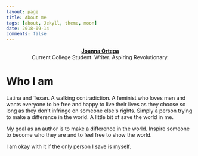 ```yaml
---
layout: page
title: About me
tags: [about, Jekyll, theme, moon]
date: 2018-09-14
comments: false
---
```


<center><a href="http://joannaortega.github.io"><b>Joanna Ortega</b></a></center>
<center>Current College Student. Writer. Aspiring Revolutionary.</center>

# Who I am
Latina and Texan. A walking contradiction. A feminist who loves men and wants everyone to be free and happy to live their lives as they choose so long as they don't infringe on someone else's rights. Simply a person trying to make a difference in the world. A little bit of save the world in me.

My goal as an author is to make a difference in the world. Inspire someone to become who they are and to feel free to show the world.

I am okay with it if the only person I save is myself.
